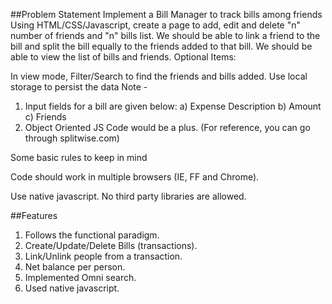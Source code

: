 ##Problem Statement
Implement a Bill Manager to track bills among friends
Using HTML/CSS/Javascript, create a page to add, edit and delete "n" number of friends and "n" bills list.
We should be able to link a friend to the bill and split the bill equally to the friends added to that bill.
We should be able to view the list of bills and friends.
Optional Items:

In view mode, Filter/Search to find the friends and bills added.
Use local storage to persist the data
Note -
1. Input fields for a bill are given below:
  a) Expense Description
  b) Amount
  c) Friends
2. Object Oriented JS Code would be a plus.
  (For reference, you can go through splitwise.com)

Some basic rules to keep in mind

Code should work in multiple browsers (IE, FF and Chrome).

Use native javascript. No third party libraries are allowed.

##Features
1. Follows the functional paradigm.
2. Create/Update/Delete Bills (transactions).
3. Link/Unlink people from a transaction.
4. Net balance per person.
6. Implemented Omni search.
7. Used native javascript.


